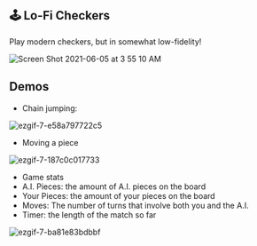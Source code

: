 ## 🕹 Lo-Fi Checkers

Play modern checkers, but in somewhat low-fidelity!

![Screen Shot 2021-06-05 at 3 55 10 AM](https://user-images.githubusercontent.com/59406513/120889425-dba77480-c5b1-11eb-9988-9e2d67ac43c0.png)


## Demos

- Chain jumping:

![ezgif-7-e58a797722c5](https://user-images.githubusercontent.com/59406513/120890094-8bcaac80-c5b5-11eb-8207-42e2ca8ba630.gif)


- Moving a piece

![ezgif-7-187c0c017733](https://user-images.githubusercontent.com/59406513/120890217-0693c780-c5b6-11eb-8af4-1eb27abdd9f1.gif)

- Game stats
- A.I. Pieces: the amount of A.I. pieces on the board
- Your Pieces: the amount of your pieces on the board
- Moves: The number of turns that involve both you and the A.I.
- Timer: the length of the match so far

![ezgif-7-ba81e83bdbbf](https://user-images.githubusercontent.com/59406513/120890218-08f62180-c5b6-11eb-865d-a51d24c40c35.gif)
